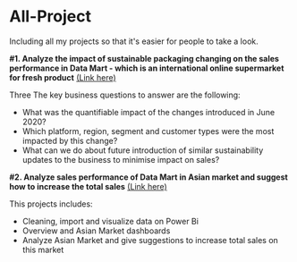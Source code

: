 # All-Project
Including all my projects so that it's easier for people to take a look.

**#1. Analyze the impact of sustainable packaging changing on the sales performance in Data Mart - which is an international online supermarket for fresh product** [(Link here)](https://github.com/Quynhcao-jane/SQL-Project/tree/main/8%20Week%20SQL%20Challenge/Case%20Study%20%235%20-%20Data%20Mart)

Three The key business questions to answer are the following:
- What was the quantifiable impact of the changes introduced in June 2020?
- Which platform, region, segment and customer types were the most impacted by this change?
- What can we do about future introduction of similar sustainability updates to the business to minimise impact on sales?

**#2. Analyze sales performance of Data Mart in Asian market and suggest how to increase the total sales**
[(Link here)](https://github.com/Quynhcao-jane/Dashboard/blob/main/How%20To%20Increase%20Total%20Sales%20Of%20Data%20Mart%20In%20Asian%20Market.md)

This projects includes:
- Cleaning, import and visualize data on Power Bi
- Overview and Asian Market dashboards
- Analyze Asian Market and give suggestions to increase total sales on this market
